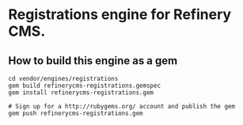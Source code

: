 # Registrations engine for Refinery CMS.

## How to build this engine as a gem

    cd vendor/engines/registrations
    gem build refinerycms-registrations.gemspec
    gem install refinerycms-registrations.gem
    
    # Sign up for a http://rubygems.org/ account and publish the gem
    gem push refinerycms-registrations.gem
